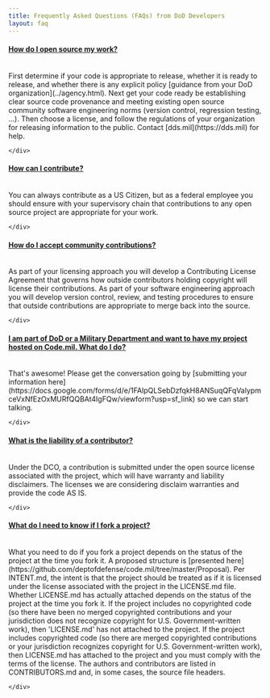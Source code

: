 ```yaml
---
title: Frequently Asked Questions (FAQs) from DoD Developers
layout: faq
---
```


<div class="panel css3-shadow">      
  <div class="panel-heading" role="tab" id="FAQ1">
    <a class="collapse_switch" role="button" data-toggle="collapse" href="#FAQ1a" aria-expanded="true" aria-controls="collapseOne">
      <div>
        <h4 class="panel-title pull-left">          
          How do I open source my work? 
        </h4>
        <span class="glyphicon glyphicon-triangle-bottom pull-right"> </span>
        <br class="clearfix">
      </div>
    </a>
  </div>      
  <div id="FAQ1a" class="panel-collapse collapse" role="tabpanel" aria-labelledby="headingOne">
    <div class="panel-body">

<section markdown="1">
First determine if your code is appropriate to release, whether it is ready to release, and whether there is any explicit policy [guidance from your DoD organization](../agency.html). Next get your code ready be establishing clear source code provenance and meeting existing open source community software engineering norms (version control, regression testing, ...). Then choose a license, and follow the regulations of your organization for releasing information to the public. Contact [dds.mil](https://dds.mil) for help.
</section> 

    </div>
  </div>
</div>

<div class="panel css3-shadow">
  <div class="panel-heading" role="tab" id="FAQ2">
    <a class="collapse_switch" role="button" data-toggle="collapse" href="#FAQ2a" aria-expanded="true" aria-controls="collapseOne">
      <div>
        <h4 class="panel-title pull-left">
          How can I contribute?
        </h4>
        <span class="glyphicon glyphicon-triangle-bottom pull-right"> </span>
        <br class="clearfix">
      </div>
    </a>
  </div>
  <div id="FAQ2a" class="panel-collapse collapse" role="tabpanel" aria-labelledby="headingOne">
    <div class="panel-body">

<section markdown="1">
You can always contribute as a US Citizen, but as a federal employee you should ensure with your supervisory chain that contributions to any open source project are appropriate for your work.
</section>

    </div>
  </div>
</div>

<div class="panel css3-shadow">
  <div class="panel-heading" role="tab" id="FAQ3">
    <a class="collapse_switch" role="button" data-toggle="collapse" href="#FAQ3a" aria-expanded="true" aria-controls="collapseOne">
      <div>
        <h4 class="panel-title pull-left">
          How do I accept community contributions?
        </h4>
        <span class="glyphicon glyphicon-triangle-bottom pull-right"> </span>
        <br class="clearfix">
      </div>
    </a>
  </div>
  <div id="FAQ3a" class="panel-collapse collapse" role="tabpanel" aria-labelledby="headingOne">
    <div class="panel-body">

<section markdown="1">
As part of your licensing approach you will develop a Contributing License Agreement that governs how outside contributors holding copyright will license their contributions. As part of your software engineering approach you will develop version control, review, and testing procedures to ensure that outside contributions are appropriate to merge back into the source.
</section>

    </div>
  </div>
</div>

<div class="panel css3-shadow">
  <div class="panel-heading" role="tab" id="FAQ4">
    <a class="collapse_switch" role="button" data-toggle="collapse" href="#FAQ4a" aria-expanded="true" aria-controls="collapseOne">
      <div>
        <h4 class="panel-title pull-left">  
          I am part of DoD or a Military Department and want to have my project hosted on Code.mil. What do I do?
        </h4>
        <span class="glyphicon glyphicon-triangle-bottom pull-right"> </span>
        <br class="clearfix">
      </div>
    </a>
  </div>
  <div id="FAQ4a" class="panel-collapse collapse" role="tabpanel" aria-labelledby="headingOne">
    <div class="panel-body">

<section markdown="1">
That's awesome! Please get the conversation going by [submitting your information here](https://docs.google.com/forms/d/e/1FAIpQLSebDzfqkH8ANSuqQFqValypmceVxNfEzOxMURfQQBAt4IgFQw/viewform?usp=sf_link) so we can start talking.
</section>

    </div>
  </div>
</div>

<div class="panel css3-shadow">
  <div class="panel-heading" role="tab" id="FAQ5">
    <a class="collapse_switch" role="button" data-toggle="collapse" href="#FAQ5a" aria-expanded="true" aria-controls="collapseOne">
      <div>
        <h4 class="panel-title pull-left">
          What is the liability of a contributor?
        </h4>
        <span class="glyphicon glyphicon-triangle-bottom pull-right"> </span>
        <br class="clearfix">
      </div>
    </a>
  </div>
  <div id="FAQ5a" class="panel-collapse collapse" role="tabpanel" aria-labelledby="headingOne">
    <div class="panel-body">

<section markdown="1">
Under the DCO, a contribution is submitted under the open source license associated with the project, which will have warranty and liability disclaimers. The licenses we are considering disclaim warranties and provide the code AS IS.
</section>

    </div>
  </div>
</div>

<div class="panel css3-shadow">
  <div class="panel-heading" role="tab" id="FAQ6">
    <a class="collapse_switch" role="button" data-toggle="collapse" href="#FAQ6a" aria-expanded="true" aria-controls="collapseOne">
      <div>
        <h4 class="panel-title pull-left">
          What do I need to know if I fork a project?
        </h4>
        <span class="glyphicon glyphicon-triangle-bottom pull-right"> </span>
        <br class="clearfix">
      </div>
    </a>
  </div>
  <div id="FAQ6a" class="panel-collapse collapse" role="tabpanel" aria-labelledby="headingOne">
    <div class="panel-body">

<section markdown="1">
What you need to do if you fork a project depends on the status of the project at the time you fork it. A proposed structure is [presented here](https://github.com/deptofdefense/code.mil/tree/master/Proposal). Per INTENT.md, the intent is that the project should be treated as if it is licensed under the license associated with the project in the LICENSE.md file. Whether LICENSE.md has actually attached depends on the status of the project at the time you fork it. If the project includes no copyrighted code (so there have been no merged copyrighted contributions and your jurisdiction does not recognize copyright for U.S. Government-written work), then 'LICENSE.md' has not attached to the project. If the project includes copyrighted code (so there are merged copyrighted contributions or your jurisdiction recognizes copyright for U.S. Government-written work), then LICENSE.md has attached to the project and you must comply with the terms of the license. The authors and contributors are listed in CONTRIBUTORS.md and, in some cases, the source file headers.
</section>

    </div>
  </div>
</div>